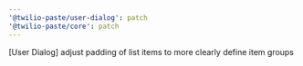 ```yaml
---
'@twilio-paste/user-dialog': patch
'@twilio-paste/core': patch
---
```


[User Dialog] adjust padding of list items to more clearly define item groups

